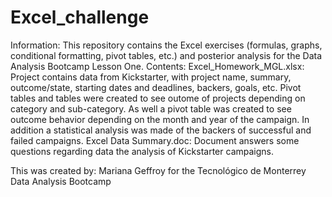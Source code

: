 # Excel_challenge 
Information: 
This repository contains the Excel exercises (formulas, graphs, conditional formatting, pivot tables, etc.) and posterior analysis for the Data Analysis Bootcamp Lesson One. 
Contents: 
Excel_Homework_MGL.xlsx: Project contains data from Kickstarter, with project name, summary, outcome/state, starting dates and deadlines, backers, goals, etc. Pivot tables and tables were created to see outome of projects depending on category and sub-category. As well a pivot table was created to see outcome behavior depending on the month and year of the campaign. In addition a statistical analysis was made of the backers of successful and failed campaigns. 
Excel Data Summary.doc: Document answers some questions regarding data the analysis of Kickstarter campaigns. 



This was created by: Mariana Geffroy 
for the Tecnológico de Monterrey Data Analysis Bootcamp
